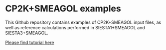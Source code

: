 # CP2K+SMEAGOL examples

This Github repository contains examples of CP2K+SMEAGOL input files, as well as reference calculations performed in SIESTA1+SMEAGOL and SIESTA3+SMEAGOL.

[Please find tutorial here](https://wiki.ch.ic.ac.uk/wiki/index.php?title=Converging_magnetic_systems_in_CP2K](https://wiki.ch.ic.ac.uk/wiki/index.php?title=Potential_control_and_current_induced_forces_using_CP2K%2BSMEAGOL)https://wiki.ch.ic.ac.uk/wiki/index.php?title=Potential_control_and_current_induced_forces_using_CP2K%2BSMEAGOL) 
